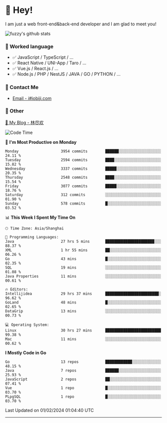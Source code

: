 # 👋 Hey!

I am just a web front-end&back-end developer and I am glad to meet you!

![fuzzy's github stats](https://github-readme-stats.vercel.app/api?username=JaydenForYou&&show_icons=true&&title_color=1abc9c&&icon_color=1abc9c)


### 📝 Worked language

- ✅ JavaScript / TypeScript / ...
- ✅ React Native / UNI-App / Taro / ...
- ✅ Vue.js / React.js / ...
- ✅ Node.js / PHP / NestJS / JAVA / GO / PYTHON / ...

### 📮 Contact Me

- [Email - i#iobiji.com](mailto:i@iobiji.com)


### 🤪 Other

[📌 My Blog - 林尽欢](https://iobiji.com)

<!--START_SECTION:waka-->
![Code Time](http://img.shields.io/badge/Code%20Time-140%20hrs%2035%20mins-blue)

📅 **I'm Most Productive on Monday** 

```text
Monday                   3954 commits        ██████░░░░░░░░░░░░░░░░░░░   24.11 % 
Tuesday                  2594 commits        ████░░░░░░░░░░░░░░░░░░░░░   15.82 % 
Wednesday                3337 commits        █████░░░░░░░░░░░░░░░░░░░░   20.35 % 
Thursday                 2548 commits        ████░░░░░░░░░░░░░░░░░░░░░   15.54 % 
Friday                   3077 commits        █████░░░░░░░░░░░░░░░░░░░░   18.76 % 
Saturday                 312 commits         ░░░░░░░░░░░░░░░░░░░░░░░░░   01.90 % 
Sunday                   578 commits         █░░░░░░░░░░░░░░░░░░░░░░░░   03.52 % 
```


📊 **This Week I Spent My Time On** 

```text
🕑︎ Time Zone: Asia/Shanghai

💬 Programming Languages: 
Java                     27 hrs 5 mins       ██████████████████████░░░   88.37 % 
XML                      1 hr 55 mins        ██░░░░░░░░░░░░░░░░░░░░░░░   06.26 % 
Go                       43 mins             █░░░░░░░░░░░░░░░░░░░░░░░░   02.35 % 
SQL                      19 mins             ░░░░░░░░░░░░░░░░░░░░░░░░░   01.08 % 
Java Properties          11 mins             ░░░░░░░░░░░░░░░░░░░░░░░░░   00.61 % 

🔥 Editors: 
Intellijidea             29 hrs 37 mins      ████████████████████████░   96.62 % 
GoLand                   48 mins             █░░░░░░░░░░░░░░░░░░░░░░░░   02.65 % 
DataGrip                 13 mins             ░░░░░░░░░░░░░░░░░░░░░░░░░   00.73 % 

💻 Operating System: 
Linux                    30 hrs 27 mins      █████████████████████████   99.38 % 
Mac                      11 mins             ░░░░░░░░░░░░░░░░░░░░░░░░░   00.62 % 
```

**I Mostly Code in Go** 

```text
Go                       13 repos            ████████████░░░░░░░░░░░░░   48.15 % 
Java                     7 repos             ██████░░░░░░░░░░░░░░░░░░░   25.93 % 
JavaScript               2 repos             ██░░░░░░░░░░░░░░░░░░░░░░░   07.41 % 
Vue                      1 repo              █░░░░░░░░░░░░░░░░░░░░░░░░   03.70 % 
PLpgSQL                  1 repo              █░░░░░░░░░░░░░░░░░░░░░░░░   03.70 % 
```




 Last Updated on 01/02/2024 01:04:40 UTC
<!--END_SECTION:waka-->
---
